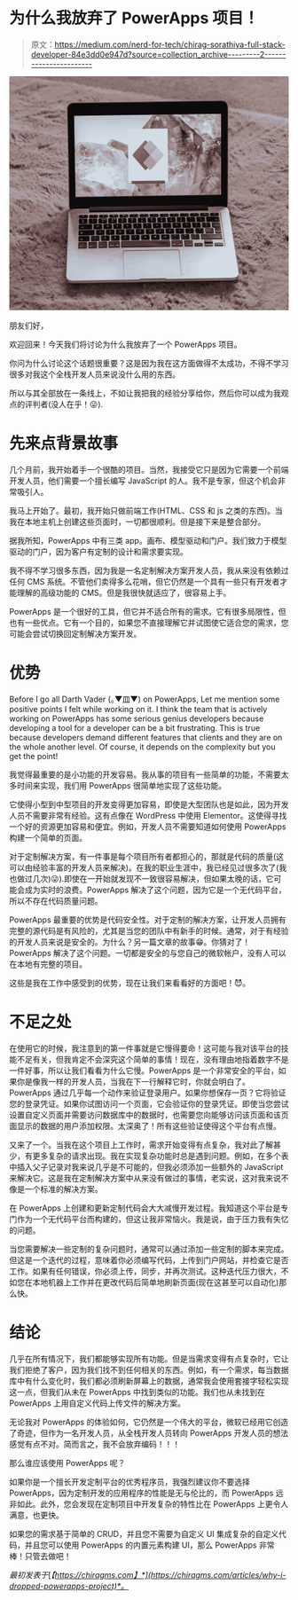 # 为什么我放弃了 PowerApps 项目！

> 原文：<https://medium.com/nerd-for-tech/chirag-sorathiya-full-stack-developer-84e3dd0e947d?source=collection_archive---------2----------------------->

![](img/54c7111e78b9d7e7a2cbe1065c9468a6.png)

朋友们好，

欢迎回来！今天我们将讨论为什么我放弃了一个 PowerApps 项目。

你问为什么讨论这个话题很重要？这是因为我在这方面做得不太成功，不得不学习很多对我这个全栈开发人员来说没什么用的东西。

所以与其全部放在一条线上，不如让我把我的经验分享给你，然后你可以成为我观点的评判者(没人在乎！😜).

# 先来点背景故事

几个月前，我开始着手一个很酷的项目。当然，我接受它只是因为它需要一个前端开发人员，他们需要一个擅长编写 JavaScript 的人。我不是专家，但这个机会非常吸引人。

我马上开始了。最初，我开始只做前端工作(HTML、CSS 和 js 之类的东西)。当我在本地主机上创建这些页面时，一切都很顺利。但是接下来是整合部分。

据我所知，PowerApps 中有三类 app。画布、模型驱动和门户。我们致力于模型驱动的门户，因为客户有定制的设计和需求要实现。

我不得不学习很多东西，因为我是一名定制解决方案开发人员，我从来没有依赖过任何 CMS 系统。不管他们卖得多么花哨，但它仍然是一个具有一些只有开发者才能理解的高级功能的 CMS。但是我很快就适应了，很容易上手。

PowerApps 是一个很好的工具，但它并不适合所有的需求。它有很多局限性，但也有一些优点。它有一个目的，如果您不直接理解它并试图使它适合您的需求，您可能会尝试切换回定制解决方案开发。

# 优势

Before I go all Darth Vader (｡▼皿▼) on PowerApps, Let me mention some positive points I felt while working on it. I think the team that is actively working on PowerApps has some serious genius developers because developing a tool for a developer can be a bit frustrating. This is true because developers demand different features that clients and they are on the whole another level. Of course, it depends on the complexity but you get the point!

我觉得最重要的是小功能的开发容易。我从事的项目有一些简单的功能，不需要太多时间来实现，我们用 PowerApps 很简单地实现了这些功能。

它使得小型到中型项目的开发变得更加容易，即使是大型团队也是如此，因为开发人员不需要非常有经验。这有点像在 WordPress 中使用 Elementor。这使得寻找一个好的资源更加容易和便宜。例如，开发人员不需要知道如何使用 PowerApps 构建一个简单的页面。

对于定制解决方案，有一件事是每个项目所有者都担心的，那就是代码的质量(这可以由经验丰富的开发人员来解决)。在我的职业生涯中，我已经见过很多次了(我也做过几次)😜).即使在一开始就发现不一致很容易解决，但如果太晚的话，它可能会成为实时的浪费。PowerApps 解决了这个问题，因为它是一个无代码平台，所以不存在代码质量问题。

PowerApps 最重要的优势是代码安全性。对于定制的解决方案，让开发人员拥有完整的源代码是有风险的，尤其是当您的团队中有新手的时候。通常，对于有经验的开发人员来说是安全的。为什么？另一篇文章的故事😁。你猜对了！PowerApps 解决了这个问题。一切都是安全的与您自己的微软帐户，没有人可以在本地有完整的项目。

这些是我在工作中感受到的优势，现在让我们来看看好的方面吧！😈。

# 不足之处

在使用它的时候，我注意到的第一件事就是它慢得要命！这可能与我对该平台的技能不足有关，但我肯定不会深究这个简单的事情！现在，没有理由地指着数字不是一件好事，所以让我们看看为什么它慢。PowerApps 是一个非常安全的平台，如果你是像我一样的开发人员，当我在下一行解释它时，你就会明白了。PowerApps 通过几乎每一个动作来验证登录用户。如果你想保存一页？它将验证您的登录凭证。如果你试图访问一个页面，它会验证你的登录凭证。即使当您尝试设置自定义页面并需要访问数据库中的数据时，也需要您向能够访问该页面和该页面显示的数据的用户添加权限。太深奥了！所有这些验证使得这个平台有点慢。

又来了一个。当我在这个项目上工作时，需求开始变得有点复杂，我对此了解甚少，有更多复杂的请求出现。我在实现复杂功能时总是遇到问题。例如，在多个表中插入父子记录对我来说几乎是不可能的，但我必须添加一些额外的 JavaScript 来解决它。这是我在定制解决方案中从来没有做过的事情，老实说，这对我来说不像是一个标准的解决方案。

在 PowerApps 上创建和更新定制代码会大大减慢开发过程。我知道这个平台是专门作为一个无代码平台而构建的，但这让我非常恼火。我是说，由于压力我有失忆的问题。

当您需要解决一些定制的复杂问题时，通常可以通过添加一些定制的脚本来完成。但这是一个迭代的过程，意味着你必须编写代码，上传到门户网站，并检查它是否工作。如果有任何错误，你必须上传，同步，并再次测试。这种迭代压力很大，不如您在本地机器上工作并在更改代码后简单地刷新页面(现在这甚至可以自动化)那么快。

# 结论

几乎在所有情况下，我们都能够实现所有功能。但是当需求变得有点复杂时，它让我们拒绝了客户，因为我们找不到任何相关的东西。例如，有一个需求，每当数据库中有什么变化时，我们都必须刷新屏幕上的数据，通常我会使用套接字轻松实现这一点，但我们从未在 PowerApps 中找到类似的功能。我们也从未找到在 PowerApps 上用自定义代码上传文件的解决方案。

无论我对 PowerApps 的体验如何，它仍然是一个伟大的平台，微软已经用它创造了奇迹，但作为一名开发人员，从全栈开发人员转向 PowerApps 开发人员的想法感觉有点不对。简而言之，我不会放弃编码！！！

那么谁应该使用 PowerApps 呢？

如果你是一个擅长开发定制平台的优秀程序员，我强烈建议你不要选择 PowerApps，因为定制开发的应用程序的性能是无与伦比的，而 PowerApps 远非如此。此外，您会发现在定制项目中开发复杂的特性比在 PowerApps 上更令人满意，也更快。

如果您的需求基于简单的 CRUD，并且您不需要为自定义 UI 集成复杂的自定义代码，并且您可以使用 PowerApps 的内置元素构建 UI，那么 PowerApps 非常棒！只管去做吧！

*最初发表于*[*【https://chiragms.com】*](https://chiragms.com/articles/why-i-dropped-powerapps-project)*。*